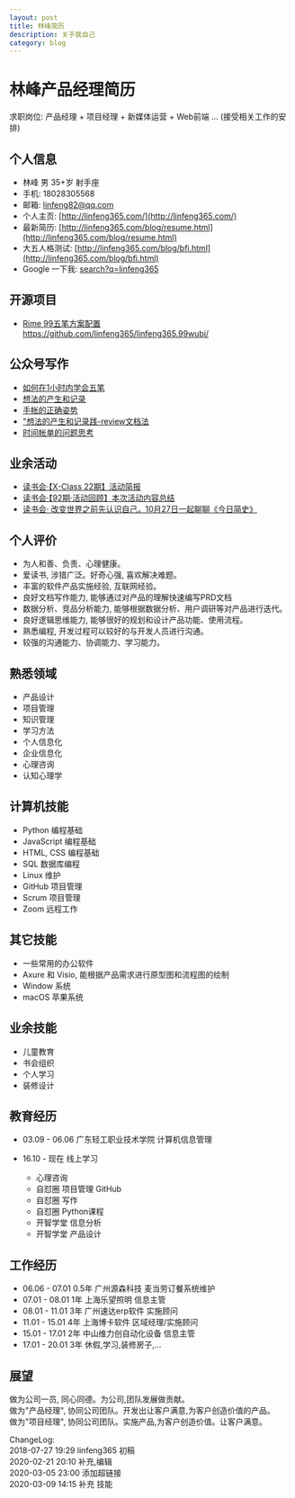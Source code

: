 ```yaml
---
layout: post
title: 林峰简历
description: 关于我自己
category: blog
---
```


# 林峰产品经理简历
求职岗位: 产品经理 + 项目经理 + 新媒体运营 + Web前端 … (接受相关工作的安排)


## 个人信息
* 林峰  男 35+岁 射手座
* 手机: 18028305568
* 邮箱: linfeng82@qq.com
* 个人主页: [http://linfeng365.com/](http://linfeng365.com/)
* 最新简历: [http://linfeng365.com/blog/resume.html](http://linfeng365.com/blog/resume.html)
* 大五人格测试: [http://linfeng365.com/blog/bfi.html](http://linfeng365.com/blog/bfi.html)  
* Google 一下我: [search?q=linfeng365](https://www.google.com/search?q=linfeng365)


## 开源项目

* [Rime 99五笔方案配置](https://github.com/linfeng365/linfeng365.99wubi/)  
https://github.com/linfeng365/linfeng365.99wubi/

## 公众号写作

* [如何在1小时内学会五笔](https://mp.weixin.qq.com/s/O9owo1yJwG4VIpu9xio7Cg)
* [想法的产生和记录](https://mp.weixin.qq.com/s/P5Vu8DTFKNyv3WIcBilWtA)
* [手帐的正确姿势](https://mp.weixin.qq.com/s/UEO2dVB7KOW-W1bT--5EQg)
* ["想法的产生和记录践-review文档法](https://mp.weixin.qq.com/s/naCsJbh_IGN7gQ-b13x1Xg)
* [时间帐单的问题思考](https://mp.weixin.qq.com/s/_NGdojJ7R1HkNRfuPZCAng)


## 业余活动

* [读书会·【X-Class 22期】活动简报](https://mp.weixin.qq.com/s/jdqpmot6KVkFrO3kuytiHA)
* [读书会·【92期·活动回顾】本次活动内容总结](https://mp.weixin.qq.com/s/e7ifeN8iV1WGgaQ04DZOxg)
* [读书会· 改变世界之前先认识自己，10月27日一起聊聊《今日简史》](https://mp.weixin.qq.com/s/bfjIv1lFkw_-0akATiTPCg)


## 个人评价

* 为人和善、负责、心理健康。
* 爱读书, 涉猎广泛。好奇心强, 喜欢解决难题。
* 丰富的软件产品实施经验, 互联网经验。
* 良好文档写作能力, 能够通过对产品的理解快速编写PRD文档
* 数据分析、竞品分析能力, 能够根据数据分析、用户调研等对产品进行迭代。
* 良好逻辑思维能力, 能够很好的规划和设计产品功能、使用流程。
* 熟悉编程, 开发过程可以较好的与开发人员进行沟通。
* 较强的沟通能力、协调能力、学习能力。


## 熟悉领域
* 产品设计  
* 项目管理  
* 知识管理  
* 学习方法  
* 个人信息化  
* 企业信息化  
* 心理咨询  
* 认知心理学    


## 计算机技能

* Python 编程基础
* JavaScript 编程基础
* HTML, CSS 编程基础
* SQL 数据库编程
* Linux 维护
* GitHub 项目管理
* Scrum 项目管理
* Zoom 远程工作




## 其它技能

* 一些常用的办公软件 
* Axure 和 Visio, 能根据产品需求进行原型图和流程图的绘制  
* Window 系统
* macOS 苹果系统

## 业余技能

* 儿童教育  
* 书会组织    
* 个人学习  
* 装修设计  




## 教育经历

* 03.09 - 06.06 广东轻工职业技术学院  计算机信息管理

* 16.10 - 现在 线上学习
    * 心理咨询
    * 自怼圈 项目管理 GitHub
    * 自怼圈 写作
    * 自怼圈 Python课程
    * 开智学堂 信息分析
    * 开智学堂 产品设计


## 工作经历

* 06.06 - 07.01   0.5年  广州源森科技    麦当劳订餐系统维护
* 07.01 - 08.01   1年   上海乐望照明    信息主管  
* 08.01 - 11.01   3年  广州速达erp软件 实施顾问  
* 11.01 - 15.01   4年  上海博卡软件    区域经理/实施顾问 
* 15.01 - 17.01   2年  中山维力创自动化设备    信息主管
* 17.01 - 20.01   3年  休假,学习,装修房子,… 
 

## 展望

做为公司一员, 同心同德。为公司,团队发展做贡献。  
做为"产品经理", 协同公司团队。开发出让客户满意,为客户创造价值的产品。   
做为"项目经理", 协同公司团队。实施产品,为客户创造价值。让客户满意。  


ChangeLog:  
2018-07-27 19:29 linfeng365 初稿  
2020-02-21 20:10 补充,编辑  
2020-03-05 23:00 添加超链接  
2020-03-09 14:15 补充 技能  

